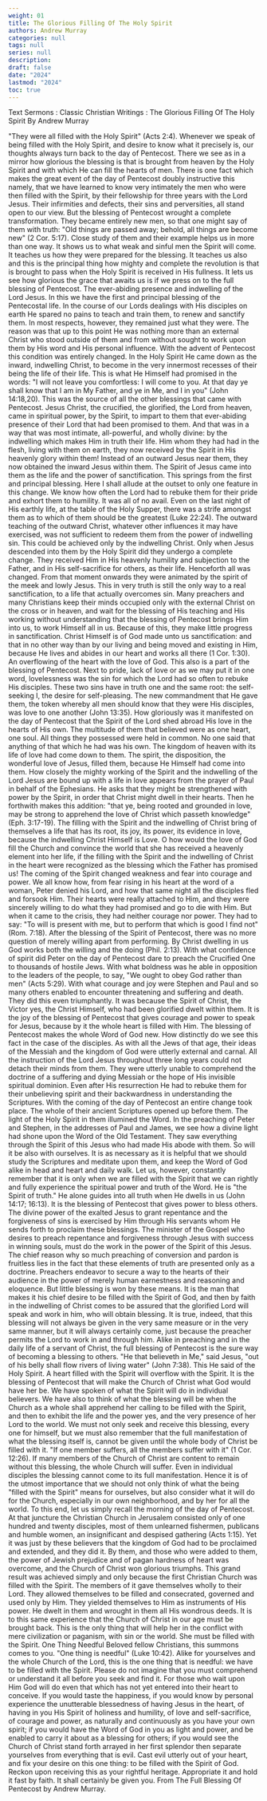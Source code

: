```yaml
---
weight: 01
title: The Glorious Filling Of The Holy Spirit
authors: Andrew Murray
categories: null
tags: null
series: null
description: 
draft: false
date: "2024"
lastmod: "2024"
toc: true
---
```


<!--more-->

  Text Sermons : Classic Christian Writings : The Glorious Filling Of The Holy Spirit By Andrew Murray


"They were all filled with the Holy Spirit" (Acts 2:4).  Whenever we speak of being filled with the Holy Spirit, and desire to know what it precisely is, our thoughts always turn back to the day of Pentecost. There we see as in a mirror how glorious the blessing is that is brought from heaven by the Holy Spirit and with which He can fill the hearts of men.  There is one fact which makes the great event of the day of Pentecost doubly instructive this namely, that we have learned to know very intimately the men who were then filled with the Spirit, by their fellowship for three years with the Lord Jesus. Their infirmities and defects, their sins and perversities, all stand open to our view. But the blessing of Pentecost wrought a complete transformation. They became entirely new men, so that one might say of them with truth: "Old things are passed away; behold, all things are become new" (2 Cor. 5:17). Close study of them and their example helps us in more than one way. It shows us to what weak and sinful men the Spirit will come. It teaches us how they were prepared for the blessing.  It teaches us also and this is the principal thing how mighty and complete the revolution is that is brought to pass when the Holy Spirit is received in His fullness. It lets us see how glorious the grace that awaits us is if we press on to the full blessing of Pentecost.  The ever-abiding presence and indwelling of the Lord Jesus.  In this we have the first and principal blessing of the Pentecostal life. In the course of our Lords dealings with His disciples on earth He spared no pains to teach and train them, to renew and sanctify them. In most respects, however, they remained just what they were. The reason was that up to this point He was nothing more than an external Christ who stood outside of them and from without sought to work upon them by His word and His personal influence. With the advent of Pentecost this condition was entirely changed.  In the Holy Spirit He came down as the inward, indwelling Christ, to become in the very innermost recesses of their being the life of their life. This is what He Himself had promised in the words: "I will not leave you comfortless: I will come to you. At that day ye shall know that I am in My Father, and ye in Me, and I in you" (John 14:18,20).  This was the source of all the other blessings that came with Pentecost. Jesus Christ, the crucified, the glorified, the Lord from heaven, came in spiritual power, by the Spirit, to impart to them that ever-abiding presence of their Lord that had been promised to them. And that was in a way that was most intimate, all-powerful, and wholly divine: by the indwelling which makes Him in truth their life. Him whom they had had in the flesh, living with them on earth, they now received by the Spirit in His heavenly glory within them! Instead of an outward Jesus near them, they now obtained the inward Jesus within them.  The Spirit of Jesus came into them as the life and the power of sanctification.  This springs from the first and principal blessing. Here I shall allude at the outset to only one feature in this change. We know how often the Lord had to rebuke them for their pride and exhort them to humility. It was all of no avail. Even on the last night of His earthly life, at the table of the Holy Supper, there was a strife amongst them as to which of them should be the greatest (Luke 22:24).  The outward teaching of the outward Christ, whatever other influences it may have exercised, was not sufficient to redeem them from the power of indwelling sin. This could be achieved only by the indwelling Christ. Only when Jesus descended into them by the Holy Spirit did they undergo a complete change. They received Him in His heavenly humility and subjection to the Father, and in His self-sacrifice for others, as their life. Henceforth all was changed. From that moment onwards they were animated by the spirit of the meek and lowly Jesus.  This in very truth is still the only way to a real sanctification, to a life that actually overcomes sin. Many preachers and many Christians keep their minds occupied only with the external Christ on the cross or in heaven, and wait for the blessing of His teaching and His working without understanding that the blessing of Pentecost brings Him into us, to work Himself all in us. Because of this, they make little progress in sanctification. Christ Himself is of God made unto us sanctification: and that in no other way than by our living and being moved and existing in Him, because He lives and abides in our heart and works all there (1 Cor. 1:30).  An overflowing of the heart with the love of God.  This also is a part of the blessing of Pentecost. Next to pride, lack of love or as we may put it in one word, lovelessness was the sin for which the Lord had so often to rebuke His disciples. These two sins have in truth one and the same root: the self-seeking I, the desire for self-pleasing. The new commandment that He gave them, the token whereby all men should know that they were His disciples, was love to one another (John 13:35).  How gloriously was it manifested on the day of Pentecost that the Spirit of the Lord shed abroad His love in the hearts of His own. The multitude of them that believed were as one heart, one soul. All things they possessed were held in common. No one said that anything of that which he had was his own. The kingdom of heaven with its life of love had come down to them. The spirit, the disposition, the wonderful love of Jesus, filled them, because He Himself had come into them.  How closely the mighty working of the Spirit and the indwelling of the Lord Jesus are bound up with a life in love appears from the prayer of Paul in behalf of the Ephesians. He asks that they might be strengthened with power by the Spirit, in order that Christ might dwell in their hearts. Then he forthwith makes this addition: "that ye, being rooted and grounded in love, may be strong to apprehend the love of Christ which passeth knowledge" (Eph. 3:17-19).  The filling with the Spirit and the indwelling of Christ bring of themselves a life that has its root, its joy, its power, its evidence in love, because the indwelling Christ Himself is Love. O how would the love of God fill the Church and convince the world that she has received a heavenly element into her life, if the filling with the Spirit and the indwelling of Christ in the heart were recognized as the blessing which the Father has promised us!  The coming of the Spirit changed weakness and fear into courage and power.  We all know how, from fear rising in his heart at the word of a woman, Peter denied his Lord, and how that same night all the disciples fled and forsook Him. Their hearts were really attached to Him, and they were sincerely willing to do what they had promised and go to die with Him. But when it came to the crisis, they had neither courage nor power. They had to say: "To will is present with me, but to perform that which is good I find not" (Rom. 7:18).  After the blessing of the Spirit of Pentecost, there was no more question of merely willing apart from performing. By Christ dwelling in us God works both the willing and the doing (Phil. 2:13). With what confidence of spirit did Peter on the day of Pentecost dare to preach the Crucified One to thousands of hostile Jews. With what boldness was he able in opposition to the leaders of the people, to say, "We ought to obey God rather than men" (Acts 5:29).  With what courage and joy were Stephen and Paul and so many others enabled to encounter threatening and suffering and death. They did this even triumphantly. It was because the Spirit of Christ, the Victor yes, the Christ Himself, who had been glorified dwelt within them. It is the joy of the blessing of Pentecost that gives courage and power to speak for Jesus, because by it the whole heart is filled with Him.  The blessing of Pentecost makes the whole Word of God new.  How distinctly do we see this fact in the case of the disciples. As with all the Jews of that age, their ideas of the Messiah and the kingdom of God were utterly external and carnal. All the instruction of the Lord Jesus throughout three long years could not detach their minds from them. They were utterly unable to comprehend the doctrine of a suffering and dying Messiah or the hope of His invisible spiritual dominion. Even after His resurrection He had to rebuke them for their unbelieving spirit and their backwardness in understanding the Scriptures.  With the coming of the day of Pentecost an entire change took place. The whole of their ancient Scriptures opened up before them. The light of the Holy Spirit in them illumined the Word. In the preaching of Peter and Stephen, in the addresses of Paul and James, we see how a divine light had shone upon the Word of the Old Testament. They saw everything through the Spirit of this Jesus who had made His abode with them.  So will it be also with ourselves. It is as necessary as it is helpful that we should study the Scriptures and meditate upon them, and keep the Word of God alike in head and heart and daily walk. Let us, however, constantly remember that it is only when we are filled with the Spirit that we can rightly and fully experience the spiritual power and truth of the Word. He is "the Spirit of truth." He alone guides into all truth when He dwells in us (John 14:17; 16:13).  It is the blessing of Pentecost that gives power to bless others.  The divine power of the exalted Jesus to grant repentance and the forgiveness of sins is exercised by Him through His servants whom He sends forth to proclaim these blessings. The minister of the Gospel who desires to preach repentance and forgiveness through Jesus with success in winning souls, must do the work in the power of the Spirit of this Jesus.  The chief reason why so much preaching of conversion and pardon is fruitless lies in the fact that these elements of truth are presented only as a doctrine. Preachers endeavor to secure a way to the hearts of their audience in the power of merely human earnestness and reasoning and eloquence. But little blessing is won by these means.  It is the man that makes it his chief desire to be filled with the Spirit of God, and then by faith in the indwelling of Christ comes to be assured that the glorified Lord will speak and work in him, who will obtain blessing. It is true, indeed, that this blessing will not always be given in the very same measure or in the very same manner, but it will always certainly come, just because the preacher permits the Lord to work in and through him. Alike in preaching and in the daily life of a servant of Christ, the full blessing of Pentecost is the sure way of becoming a blessing to others. "He that believeth in Me," said Jesus, "out of his belly shall flow rivers of living water" (John 7:38). This He said of the Holy Spirit. A heart filled with the Spirit will overflow with the Spirit.  It is the blessing of Pentecost that will make the Church of Christ what God would have her be.  We have spoken of what the Spirit will do in individual believers. We have also to think of what the blessing will be when the Church as a whole shall apprehend her calling to be filled with the Spirit, and then to exhibit the life and the power yes, and the very presence of her Lord to the world. We must not only seek and receive this blessing, every one for himself, but we must also remember that the full manifestation of what the blessing itself is, cannot be given until the whole body of Christ be filled with it.  "If one member suffers, all the members suffer with it" (1 Cor. 12:26). If many members of the Church of Christ are content to remain without this blessing, the whole Church will suffer. Even in individual disciples the blessing cannot come to its full manifestation. Hence it is of the utmost importance that we should not only think of what the being "filled with the Spirit" means for ourselves, but also consider what it will do for the Church, especially in our own neighborhood, and by her for all the world.  To this end, let us simply recall the morning of the day of Pentecost. At that juncture the Christian Church in Jerusalem consisted only of one hundred and twenty disciples, most of them unlearned fishermen, publicans and humble women, an insignificant and despised gathering (Acts 1:15). Yet it was just by these believers that the kingdom of God had to be proclaimed and extended, and they did it. By them, and those who were added to them, the power of Jewish prejudice and of pagan hardness of heart was overcome, and the Church of Christ won glorious triumphs.  This grand result was achieved simply and only because the first Christian Church was filled with the Spirit. The members of it gave themselves wholly to their Lord. They allowed themselves to be filled and consecrated, governed and used only by Him. They yielded themselves to Him as instruments of His power. He dwelt in them and wrought in them all His wondrous deeds.  It is to this same experience that the Church of Christ in our age must be brought back. This is the only thing that will help her in the conflict with mere civilization or paganism, with sin or the world. She must be filled with the Spirit.  One Thing Needful  Beloved fellow Christians, this summons comes to you. "One thing is needful" (Luke 10:42). Alike for yourselves and the whole Church of the Lord, this is the one thing that is needful: we have to be filled with the Spirit. Please do not imagine that you must comprehend or understand it all before you seek and find it. For those who wait upon Him God will do even that which has not yet entered into their heart to conceive.  If you would taste the happiness, if you would know by personal experience the unutterable blessedness of having Jesus in the heart, of having in you His Spirit of holiness and humility, of love and self-sacrifice, of courage and power, as naturally and continuously as you have your own spirit; if you would have the Word of God in you as light and power, and be enabled to carry it about as a blessing for others; if you would see the Church of Christ stand forth arrayed in her first splendor then separate yourselves from everything that is evil. Cast evil utterly out of your heart, and fix your desire on this one thing: to be filled with the Spirit of God. Reckon upon receiving this as your rightful heritage. Appropriate it and hold it fast by faith. It shall certainly be given you.  From The Full Blessing Of Pentecost by Andrew Murray. 